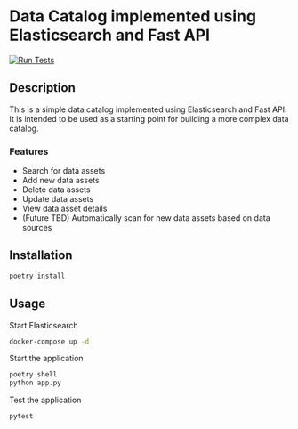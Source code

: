 # Data Catalog implemented using Elasticsearch and Fast API

[![Run Tests](https://github.com/awhipp/fastapi-elasticsearch-data-catalog/actions/workflows/run_tests.yml/badge.svg)](https://github.com/awhipp/fastapi-elasticsearch-data-catalog/actions/workflows/run_tests.yml)

## Description

This is a simple data catalog implemented using Elasticsearch and Fast API. It is intended to be used as a starting point for building a more complex data catalog.

### Features

- Search for data assets
- Add new data assets
- Delete data assets
- Update data assets
- View data asset details
- (Future TBD) Automatically scan for new data assets based on data sources

## Installation

```bash
poetry install
```

## Usage

Start Elasticsearch

```bash
docker-compose up -d
```

Start the application

```bash
poetry shell
python app.py
```

Test the application

```bash
pytest
```
